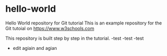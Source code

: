 # hello-world
Hello World repository for Git tutorial
This is an example repository for the Git tutoial on https://www.w3schools.com

This repository is built step by step in the tutorial.
-test
-test
-test

- edit agiain and agian
